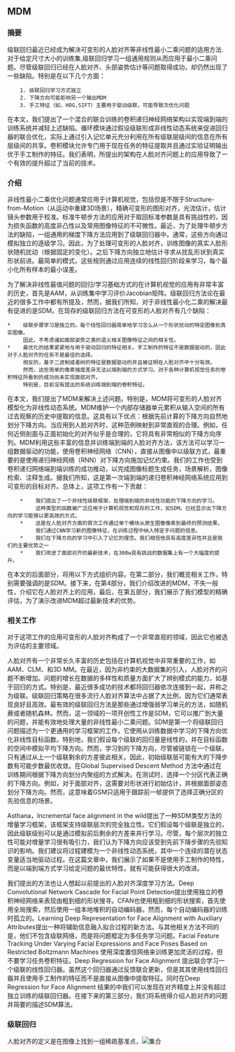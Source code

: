 ## MDM
### 摘要
级联回归最近已经成为解决可变形的人脸对齐等非线性最小二乘问题的适用方法.对于给定尺寸大小的训练集,级联回归学习一组通用规则从而应用于最小二乘问题。尽管级联回归已经在人脸对齐、头部姿势估计等问题取得成功，却仍然出现了一些缺陷。特别是在以下几个方面：

        1. 级联回归学习方式独立
        2. 下降方向可能影响另一个输出MDM
        3. 手工特征（如，HOG,SIFT）主要用于驱动级联，可能导致次优化问题
 
在本文，我们提出了一个混合的联合训练的卷积递归神经网络架构以实现端到端的训练系统并减轻上述缺陷。循环模块通过假设级联形成非线性动态系统来促进回归器的联合优化，实际上通过引入记忆单元充分利用在所有级联层级间的信息在所有层级间的共享。卷积模块允许专门用于现在任务的特征提取并且通过实验证明输出优于手工制作的特征。我们表明，所提出的架构在人脸对齐问题上的应用导致了一个有效的提升超过了当前的技术。
### 介绍
非线性最小二乘优化问题通常应用于计算机视觉，包括但是不限于Structure-from-Motion（从运动中重建3D场景），精确可变形的图形对齐，光流估计，估计镜头参数用于校准。标准牛顿步方法的应用对于取回标准参数是具有挑战性的，因为损失函数的高度非凸性以及常用图像特征的不可微性。最近，为了处理牛顿步方法的缺陷，一组通用的梯度下降方法应用到了级联回归器中。通常，这些方向通过模拟独立的逐级学习。因此，为了处理可变形的人脸对齐，训练图像的真实人脸形状随机扰动（根据固定的变化）。之后下降方向独立地估计寻求从扰乱形状到真实形状前进。最简单的模式，这些规则通过应用连续的线性回归阶段来学习，每个最小化所有样本的最小误差。
    
为了解决非线性最值问题的回归/学习基础方式的在计算机视觉的应用有非常丰富的历史，首先是AAM，从训练集中学习评价Jacobian矩阵。级联回归方法论在最近的很多工作中都有所提及，然而，据我们所知，对于非线性最小化二乘的解决最有促进的是SDM。在现存的级联回归方法在可变形的人脸对齐有几个缺陷：

    *    级联步骤学习是独立的。每个线性回归器简单地学习怎么从一个形状扰动的特定图像到真实图像。  
         因此，不考虑诸如面部姿势之类的语义相关图像特征之间的相关性。
    *    最优化的结果紧紧地与用于驱动回归的特征相关。手工制作的特征不是数据驱动的，因此对于人脸对齐的任务不是最佳的选择。  
         相反的，基于二进制或者树的特征是数据驱动的并且被证明在人脸对齐中十分有效。
         然而，这些简单的像素强度差异无法以端到端的方式学习。对于各种计算机视觉任务的卷积特征所看到的成功尚未实现面部对齐。
         特别是，目前没有提出的系统训练端到端的卷积特征。
       
在本文，我们提出了MDM来解决上述问题。特别是，MDM将可变形的人脸对齐模型化为非线性动态系统。MDM维护一个内部存储器单元累积从输入空间的所有过去观察的历史中提取的信息。这具有以下优点：根据先前计算的下降方向自然地划分下降方向。当应用到人脸对齐时，这种范例映射到非常直观的合理。例如，任何近侧剖面与正面初始化的对齐似乎是合理的，它将具有非常相似的下降方向序列。MDM利用这些丰富的信息并训练端到端的人脸对齐方法，该方法可以学习一组数据驱动的功能，使用卷积神经网络（CNN），直接从图像中以级联方式，最重要的是使用递归神经网络（RNN）对下降方向施加记忆约束。我们的工作也受到卷积递归网络端到端训练的成功推动，以完成图像标题生成任务，场景解析，图像检索、注释生成。据我们所知，这是第一次端到端的递归卷积神经网络系统应用到可变形的目标对齐。总体上，这项工作有一下贡献：

        *    我们提出了一个非线性级联框架，处理端到端的非线性功能的下降方向的学习。
             这种类型的函数被广泛应用于计算机视觉和现存的工作，如SDM。已经显示出下降方向的学习能够以更高效的方式。
        *    这是在人脸对齐方面的首次工作通过单个模块从原生图像像素到最终的预测结果。
             我们通过CNN学习新的图像特征，在训练过程中纳入特定于问题的信息。  
        *    我们在下降方向的学习中引入了记忆的理念。我们相信他具有高度差异性并且是我们的主要优势之一
        *    我们改进了面部对齐的最新技术，在300w具有挑战的数据集上有一个大幅度的提升。

在本文的后面部分，将用以下方式组织内容。在第二部分，我们概览相关工作，特别需要强调的是SDM。接下来，在第4部分，我们介绍改进的MDM，不失一般性，介绍它在人脸对齐上的应用，最后，在第五部分，我们展示了我们模型的精确评估，为了演示改进MDM超过最新技术的优势。
### 相关工作
对于这项工作的应用可变形的人脸对齐构成了一个非常直观的领域，因此它也被选为评估的主要领域。

人脸对齐有一个非常长久丰富的历史包括在计算机视觉中非常重要的工作，如AAM、CLM、和3D MM。在最近，因为非约束的大数据集的引入，人脸对齐的问题不断增加。问题的增长在数据的多样性和质量方面扩大了辨别模式的能力，如基于回归的方式。特别是，最近很多成功的技术都将回归器依次连接到一起，并称之为级联。级联回归策略在很多流行人脸对齐算法中占据了大比例，因为它们通常表现良好且高效。最有效的级联回归方法是那些通过增强弱学习单元的方法，如随机蕨或者随机森林。然而，这一领域的一项开创性工作是SDM，它可以推广到大量的问题，并能有效地处理大量的非线性最小二乘问题。SDM是第一个将级联回归问题描述为一个更通用的学习框架的工作，它使用从训练数据中学习的下降方向优化非线性目标函数。特别地，我们假设每个级联的回归量是线性的，并在目标函数的空间中模拟平均下降方向。然而，学习到的下降方向，尽管被链锁在一个级联，只有通过从上一个级联剩余的方差彼此相关。因此，初始级联层可能有大的下降步数有可能步数最优收敛。在Global Supervised Descent Method 方法中通过在训练期间根据下降方向划分内聚组的方式解决。在测试时，选择一个分区代表正确的下降方向。例如，对于面部对齐，这需要对形状进行初始估计，并根据面部姿态划分下降方向。然而，这意味着GSM只适用于跟踪前一帧提供了选择正确分区的先验信息的场景。

Asthana，Incremental face alignment in the wild提出了一种SDM类型方法的增量学习框架，该框架支持级联层次的完全独立性。它们假设每个级联是独立的，因此级联级别可以是通过模拟前后剩余的方差来并行学习。尽管，每个层次的独立性可能对增量学习很有吸引力，我们认为下降方向应该受到先前下降步骤的先验知识的影响。我们建议将过程建模为一个非线性动态系统，其中一个连续的潜在状态变量适当地驱动过程。在这篇文章中，我们展示了如果不是使用手工制作的特性，而是以端到端方式学习给定问题的最优特性，就有可能获得很大的改进。

我们提出的方法也让人想起以前提出的人脸对齐深度学习方法。Deep Convolutional Network Cascade for Facial Point Detection提出使用独立的卷积神经网络来表现由粗到细的形状搜寻。CFAN也使用粗到细的形状搜索，首先使用全局搜索，然后使用一组本地堆积的自动编码器。然而，每个自动编码器的训练时孤立的。Learning Deep Representation for Face Alignment with Auxiliary Attributes提出一种将辅助信息融入拟合过程的新方法。与其他相关方法不同的是，他们不包含级联网络，而是将问题框定为多任务学习问题。Facial Feature Tracking Under Varying Facial Expressions and Face Poses Based on Restricted Boltzmann Machines 使用深度置信网络来训练更加灵活的过程，但不要学习任务卷积特征。Deep Regression for Face Alignment 提出联合学习一个级联的线性回归器。虽然这个回归器通过反馈联合更新，但是其其使用线性回归器并且使用手工制作的特征而不是直接从图像中提取特征。同时在Deep Regression for Face Alignment 结果的中我们可以发现在对齐精度上并没有超过独立训练的级联回归器。在接下来的第三部分，我们将系统得介绍人脸对齐的问题并简要的描述SDM算法。
### 级联回归
人脸对齐的定义是在图像上找到一组稀疏基准点，![集合](mdm-translation/1.jpg)






